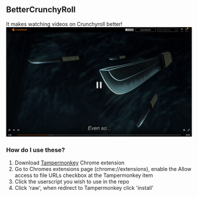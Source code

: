 ## BetterCrunchyRoll
It makes watching videos on Crunchyroll better!
![Preview](preview.png)

### How do I use these?
1. Download [Tampermonkey](https://chrome.google.com/webstore/detail/tampermonkey/dhdgffkkebhmkfjojejmpbldmpobfkfo?hl=en) Chrome extension
2. Go to Chromes extensions page (chrome://extensions), enable the Allow access to file URLs checkbox at the Tampermonkey item
3. Click the userscript you wish to use in the repo
4. Click 'raw', when redirect to Tampermonkey click 'install'